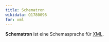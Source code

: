 ```yaml
---
title: Schematron
wikidata: Q1780096
for: xml
---
```


**Schematron** ist eine Schemasprache für [XML](xml).

<list-schemas format="schematron"/>
